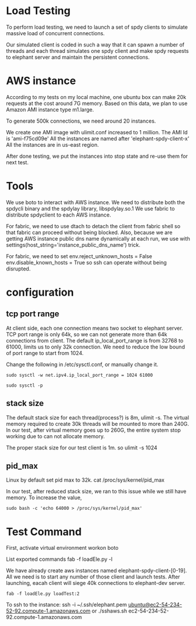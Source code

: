 # Load Testing

To perform load testing, we need to launch a set of spdy clients to simulate
massive load of concurrent connections.

Our simulated client is coded in such a way that it can spawn a number of 
threads and each thread simulates one spdy client and make spdy requests
to elephant server and maintain the persistent connections.

# AWS instance

According to my tests on my local machine, one ubuntu box can make 20k
requests at the cost around 7G memory.
Based on this data, we plan to use Amazon AMI instance type m1.large.

To generate 500k connections, we need around 20 instances.

We create one AMI image with ulimit.conf increased to 1 million.
The AMI Id is 'ami-f75cd09e'
All the instances are named after 'elephant-spdy-client-x'
All the instances are in us-east region.

After done testing, we put the instances into stop state and re-use them
for next test.


# Tools

We use boto to interact with AWS instance.
We need to distribute both the spdycli binary and the spdylay library, libspdylay.so.1
We use fabric to distribute spdyclient to each AWS instance.

For fabric, we need to use dtach to detach the client from fabric shell so that fabric
can proceed without being blocked.
Also, because we are getting AWS instance public dns name dynamically at each run, we use
with settings(host_string='instance_public_dns_name') trick.

For fabric, we need to set 
    env.reject_unknown_hosts = False
    env.disable_known_hosts = True
so ssh can operate without being disrupted.


# configuration

## tcp port range

At client side, each one connection means two socket to elephant server.
TCP port range is only 64k, so we can not generate more than 64k connections from client.
The default ip_local_port_range is from 32768 to 61000, limits us to only 32k connection.
We need to reduce the low bound of port range to start from 1024.

Change the following in /etc/sysctl.conf, or manually change it.

    sudo sysctl -w net.ipv4.ip_local_port_range = 1024 61000

    sudo sysctl -p

## stack size

The default stack size for each thread(process?) is 8m, ulimit -s.
The virtual memory required to create 30k threads will be mounted to more than 240G.
In our test, after virtual memory goes up to 260G, the entire system stop working due to can not
allocate memory.

The proper stack size for our test client is 1m. so 
    ulimit -s 1024

## pid_max

Linux by default set pid max to 32k.
    cat /proc/sys/kernel/pid_max

In our test, after reduced stack size, we ran to this issue while we still have memory.
To increase the value, 

    sudo bash -c 'echo 64000 > /proc/sys/kernel/pid_max'



# Test Command

First, activate virtual environment
    workon boto 

List exported commands
    fab -f loadEle.py -l

We have already create aws instances named elephant-spdy-client-[0-19].
All we need is to start any number of those client and launch tests.
After launching, eacah client will siege 40k connections to elephant-dev server.

    fab -f loadEle.py loadTest:2

To ssh to the instance:
     ssh -i ~/.ssh/elephant.pem ubuntu@ec2-54-234-52-92.compute-1.amazonaws.com
    or
    ./sshaws.sh ec2-54-234-52-92.compute-1.amazonaws.com


